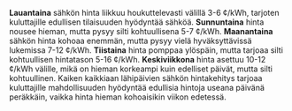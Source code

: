 **Lauantaina** sähkön hinta liikkuu houkuttelevasti välillä 3-6 ¢/kWh, tarjoten kuluttajille edullisen tilaisuuden hyödyntää sähköä. **Sunnuntaina** hinta nousee hieman, mutta pysyy silti kohtuullisena 5-7 ¢/kWh. **Maanantaina** sähkön hinta kohoaa enemmän, mutta pysyy vielä hyväksyttävissä lukemissa 7-12 ¢/kWh. **Tiistaina** hinta pomppaa ylöspäin, mutta tarjoaa silti kohtuullisen hintatason 5-16 ¢/kWh. **Keskiviikkona** hinta asettuu 10-12 ¢/kWh välille, mikä on hieman korkeampi kuin edelliset päivät, mutta silti kohtuullinen. Kaiken kaikkiaan lähipäivien sähkön hintakehitys tarjoaa kuluttajille mahdollisuuden hyödyntää edullisia hintoja useana päivänä peräkkäin, vaikka hinta hieman kohoaisikin viikon edetessä.